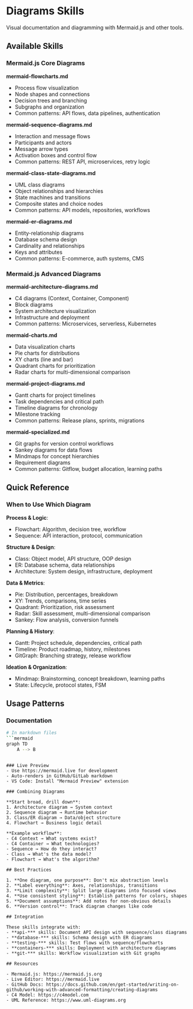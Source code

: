 # Diagrams Skills

Visual documentation and diagramming with Mermaid.js and other tools.

## Available Skills

### Mermaid.js Core Diagrams

**mermaid-flowcharts.md**
- Process flow visualization
- Node shapes and connections
- Decision trees and branching
- Subgraphs and organization
- Common patterns: API flows, data pipelines, authentication

**mermaid-sequence-diagrams.md**
- Interaction and message flows
- Participants and actors
- Message arrow types
- Activation boxes and control flow
- Common patterns: REST API, microservices, retry logic

**mermaid-class-state-diagrams.md**
- UML class diagrams
- Object relationships and hierarchies
- State machines and transitions
- Composite states and choice nodes
- Common patterns: API models, repositories, workflows

**mermaid-er-diagrams.md**
- Entity-relationship diagrams
- Database schema design
- Cardinality and relationships
- Keys and attributes
- Common patterns: E-commerce, auth systems, CMS

### Mermaid.js Advanced Diagrams

**mermaid-architecture-diagrams.md**
- C4 diagrams (Context, Container, Component)
- Block diagrams
- System architecture visualization
- Infrastructure and deployment
- Common patterns: Microservices, serverless, Kubernetes

**mermaid-charts.md**
- Data visualization charts
- Pie charts for distributions
- XY charts (line and bar)
- Quadrant charts for prioritization
- Radar charts for multi-dimensional comparison

**mermaid-project-diagrams.md**
- Gantt charts for project timelines
- Task dependencies and critical path
- Timeline diagrams for chronology
- Milestone tracking
- Common patterns: Release plans, sprints, migrations

**mermaid-specialized.md**
- Git graphs for version control workflows
- Sankey diagrams for data flows
- Mindmaps for concept hierarchies
- Requirement diagrams
- Common patterns: Gitflow, budget allocation, learning paths

## Quick Reference

### When to Use Which Diagram

**Process & Logic**:
- Flowchart: Algorithm, decision tree, workflow
- Sequence: API interaction, protocol, communication

**Structure & Design**:
- Class: Object model, API structure, OOP design
- ER: Database schema, data relationships
- Architecture: System design, infrastructure, deployment

**Data & Metrics**:
- Pie: Distribution, percentages, breakdown
- XY: Trends, comparisons, time series
- Quadrant: Prioritization, risk assessment
- Radar: Skill assessment, multi-dimensional comparison
- Sankey: Flow analysis, conversion funnels

**Planning & History**:
- Gantt: Project schedule, dependencies, critical path
- Timeline: Product roadmap, history, milestones
- GitGraph: Branching strategy, release workflow

**Ideation & Organization**:
- Mindmap: Brainstorming, concept breakdown, learning paths
- State: Lifecycle, protocol states, FSM

## Usage Patterns

### Documentation
```bash
# In markdown files
```mermaid
graph TD
    A --> B
```
```

### Live Preview
- Use https://mermaid.live for development
- Auto-renders in GitHub/GitLab markdown
- VS Code: Install "Mermaid Preview" extension

### Combining Diagrams

**Start broad, drill down**:
1. Architecture diagram → System context
2. Sequence diagram → Runtime behavior
3. Class/ER diagram → Data/object structure
4. Flowchart → Business logic detail

**Example workflow**:
- C4 Context → What systems exist?
- C4 Container → What technologies?
- Sequence → How do they interact?
- Class → What's the data model?
- Flowchart → What's the algorithm?

## Best Practices

1. **One diagram, one purpose**: Don't mix abstraction levels
2. **Label everything**: Axes, relationships, transitions
3. **Limit complexity**: Split large diagrams into focused views
4. **Use consistent styling**: Establish patterns for colors, shapes
5. **Document assumptions**: Add notes for non-obvious details
6. **Version control**: Track diagram changes like code

## Integration

These skills integrate with:
- **api-*** skills: Document API design with sequence/class diagrams
- **database-*** skills: Schema design with ER diagrams
- **testing-*** skills: Test flows with sequence/flowcharts
- **containers-*** skills: Deployment with architecture diagrams
- **git-*** skills: Workflow visualization with Git graphs

## Resources

- Mermaid.js: https://mermaid.js.org
- Live Editor: https://mermaid.live
- GitHub Docs: https://docs.github.com/en/get-started/writing-on-github/working-with-advanced-formatting/creating-diagrams
- C4 Model: https://c4model.com
- UML Reference: https://www.uml-diagrams.org
